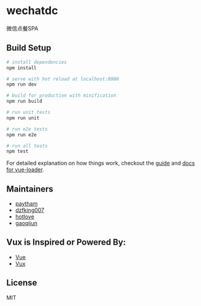 # wechatdc
微信点餐SPA

## Build Setup

``` bash
# install dependencies
npm install

# serve with hot reload at localhost:8080
npm run dev

# build for production with minification
npm run build

# run unit tests
npm run unit

# run e2e tests
npm run e2e

# run all tests
npm test
```

For detailed explanation on how things work, checkout the [guide](http://vuejs-templates.github.io/webpack/) and [docs for vue-loader](http://vuejs.github.io/vue-loader).

## Maintainers
+ [paytham](https://github.com/paytham)
+ [dzfking007](https://github.com/dzfking007)
+ [hotlove](https://github.com/hotlove)
+ [gaoqijun](https://github.com/gaoqijun)

## Vux is Inspired or Powered By:
+ [Vue](https://github.com/vuejs/vue)
+ [Vux](https://github.com/airyland/vux)

## License

MIT
